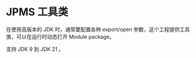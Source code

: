 # JPMS 工具类

在使用高版本的 JDK 时，通常要配置各种 export/open 参数，这个工程提供工具类，可以在运行时动态打开 Module package。

支持 JDK 9 到 JDK 21 。


